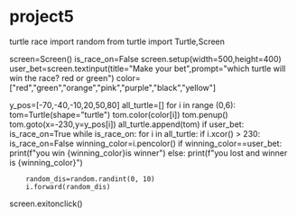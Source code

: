 # project5
turtle race
import random
from turtle import Turtle,Screen

screen=Screen()
is_race_on=False
screen.setup(width=500,height=400)
user_bet=screen.textinput(title="Make your bet",prompt="which turtle will win the race? red or green")
color=["red","green","orange","pink","purple","black","yellow"]

y_pos=[-70,-40,-10,20,50,80]
all_turtle=[]
for i in range (0,6):
    tom=Turtle(shape="turtle")
    tom.color(color[i])
    tom.penup()
    tom.goto(x=-230,y=y_pos[i])
    all_turtle.append(tom)
if user_bet:
    is_race_on=True
while is_race_on:
    for i in all_turtle:
        if i.xcor() > 230:
            is_race_on=False
            winning_color=i.pencolor()
            if winning_color==user_bet:
                print(f"you win {winning_color}is winner")
            else:
                print(f"you lost and winner is {winning_color}")




        random_dis=random.randint(0, 10)
        i.forward(random_dis)





screen.exitonclick()
